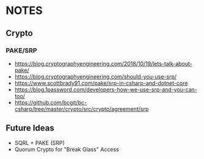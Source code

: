 # NOTES

## Crypto

### PAKE/SRP

* https://blog.cryptographyengineering.com/2018/10/19/lets-talk-about-pake/
* https://blog.cryptographyengineering.com/should-you-use-srp/
* https://www.scottbrady91.com/pake/srp-in-csharp-and-dotnet-core
* https://blog.1password.com/developers-how-we-use-srp-and-you-can-too/
* https://github.com/bcgit/bc-csharp/tree/master/crypto/src/crypto/agreement/srp


## Future Ideas

* SQRL + PAKE (SRP)
* Quorum Crypto for "Break Glass" Access
